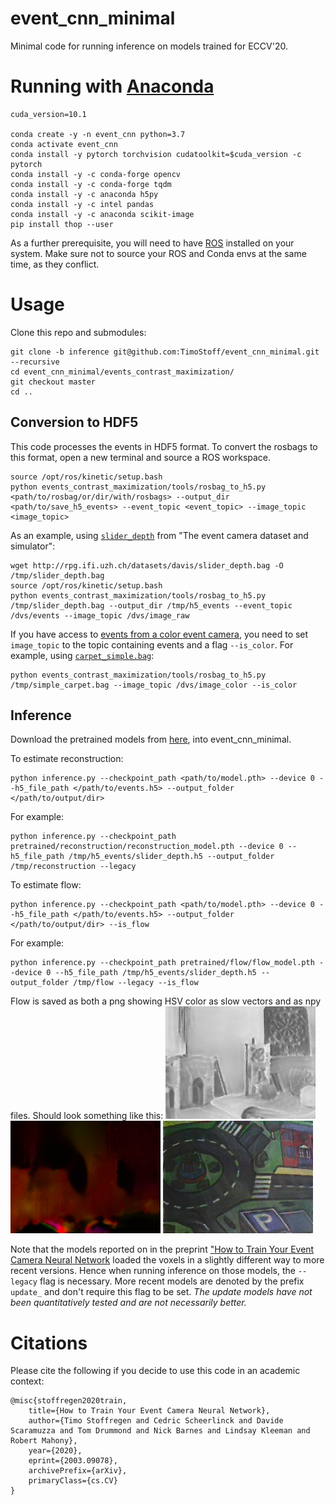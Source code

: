 # event_cnn_minimal
Minimal code for running inference on models trained for ECCV'20.

# Running with [Anaconda](https://docs.anaconda.com/anaconda/install/)
```
cuda_version=10.1

conda create -y -n event_cnn python=3.7
conda activate event_cnn
conda install -y pytorch torchvision cudatoolkit=$cuda_version -c pytorch
conda install -y -c conda-forge opencv
conda install -y -c conda-forge tqdm
conda install -y -c anaconda h5py 
conda install -y -c intel pandas
conda install -y -c anaconda scikit-image
pip install thop --user
```
As a further prerequisite, you will need to have [ROS](http://wiki.ros.org/kinetic/Installation/Ubuntu) installed on your system. Make sure not to source your ROS and Conda envs at the same time, as they conflict.
# Usage

Clone this repo and submodules:
```
git clone -b inference git@github.com:TimoStoff/event_cnn_minimal.git --recursive
cd event_cnn_minimal/events_contrast_maximization/
git checkout master
cd ..
```
## Conversion to HDF5
This code processes the events in HDF5 format. To convert the rosbags to this format, open a new terminal and source a ROS workspace.
```
source /opt/ros/kinetic/setup.bash
python events_contrast_maximization/tools/rosbag_to_h5.py <path/to/rosbag/or/dir/with/rosbags> --output_dir <path/to/save_h5_events> --event_topic <event_topic> --image_topic <image_topic>
```
As an example, using [`slider_depth`](http://rpg.ifi.uzh.ch/datasets/davis/slider_depth.bag) from "The event camera dataset and simulator":
```
wget http://rpg.ifi.uzh.ch/datasets/davis/slider_depth.bag -O /tmp/slider_depth.bag
source /opt/ros/kinetic/setup.bash
python events_contrast_maximization/tools/rosbag_to_h5.py /tmp/slider_depth.bag --output_dir /tmp/h5_events --event_topic /dvs/events --image_topic /dvs/image_raw
```
If you have access to [events from a color event camera](http://rpg.ifi.uzh.ch/CED.html), you need to set `image_topic` to the topic containing events and a flag `--is_color`. For example, using [`carpet_simple.bag`](http://rpg.ifi.uzh.ch/CED/datasets/CED_simple.zip):
```
python events_contrast_maximization/tools/rosbag_to_h5.py /tmp/simple_carpet.bag --image_topic /dvs/image_color --is_color
```
## Inference
Download the pretrained models from [here](https://drive.google.com/open?id=1J6PbqYPOGlyspYsdH4fgg5pZpc_l-BOD), into event_cnn_minimal.

To estimate reconstruction:
```
python inference.py --checkpoint_path <path/to/model.pth> --device 0 --h5_file_path </path/to/events.h5> --output_folder </path/to/output/dir>
```
For example:
```
python inference.py --checkpoint_path pretrained/reconstruction/reconstruction_model.pth --device 0 --h5_file_path /tmp/h5_events/slider_depth.h5 --output_folder /tmp/reconstruction --legacy
```
To estimate flow:
```
python inference.py --checkpoint_path <path/to/model.pth> --device 0 --h5_file_path </path/to/events.h5> --output_folder </path/to/output/dir> --is_flow
```
For example:
```
python inference.py --checkpoint_path pretrained/flow/flow_model.pth --device 0 --h5_file_path /tmp/h5_events/slider_depth.h5 --output_folder /tmp/flow --legacy --is_flow
```
Flow is saved as both a png showing HSV color as slow vectors and as npy files. Should look something like this:
![Reconstruction](.readme/reonstruction.gif)
![Flow](.readme/flow.gif)
![Color](.readme/color.gif)

Note that the models reported on in the preprint ["How to Train Your Event Camera Neural Network](https://arxiv.org/abs/2003.09078) loaded the voxels in a slightly different way to more recent versions. Hence when running inference on those models, the `--legacy` flag is necessary. More recent models are denoted by the prefix `update_` and don't require this flag to be set.
*The update models have not been quantitatively tested and are not necessarily better.*

# Citations
Please cite the following if you decide to use this code in an academic context:
```
@misc{stoffregen2020train,
    title={How to Train Your Event Camera Neural Network},
    author={Timo Stoffregen and Cedric Scheerlinck and Davide Scaramuzza and Tom Drummond and Nick Barnes and Lindsay Kleeman and Robert Mahony},
    year={2020},
    eprint={2003.09078},
    archivePrefix={arXiv},
    primaryClass={cs.CV}
}
```
